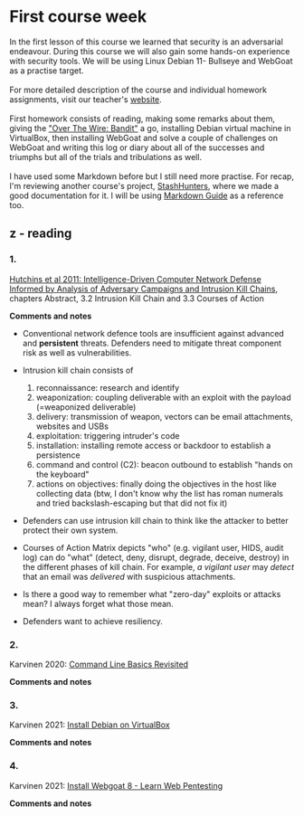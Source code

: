 # First course week

In the first lesson of this course we learned that security is an adversarial endeavour. During this course we will also gain some hands-on experience with security tools. We will be using Linux Debian 11- Bullseye and WebGoat as a practise target.
<br></br>
For more detailed description of the course and individual homework assignments, visit our teacher's [website](https://terokarvinen.com/2021/data-security-2022p3-ict4tf022-3008/). 
<br></br>
First homework consists of reading, making some remarks about them, giving the ["Over The Wire: Bandit"](https://overthewire.org/wargames/bandit/) a go, installing Debian virtual machine in VirtualBox, then installing WebGoat and solve a couple of challenges on WebGoat and writing this log or diary about all of the successes and triumphs but all of the trials and tribulations as well. 
<br></br>
I have used some Markdown before but I still need more practise. For recap, I'm reviewing another course's project, [StashHunters](https://github.com/Myyyra/StashHunters), where we made a good documentation for it. I will be using [Markdown Guide](https://www.markdownguide.org/basic-syntax/) as a reference too.

## z - reading

### 1.

[Hutchins et al 2011: Intelligence-Driven Computer Network Defense Informed by Analysis of Adversary Campaigns and Intrusion Kill Chains](https://lockheedmartin.com/content/dam/lockheed-martin/rms/documents/cyber/LM-White-Paper-Intel-Driven-Defense.pdf), chapters Abstract, 3.2 Intrusion Kill Chain and 3.3 Courses of Action

**Comments and notes**

* Conventional network defence tools are insufficient against advanced and **persistent** threats. Defenders need to mitigate threat component risk as well as vulnerabilities.
* Intrusion kill chain consists of

    1. reconnaissance: research and identify
    2. weaponization: coupling deliverable with an exploit with the payload (=weaponized deliverable)
    3. delivery: transmission of weapon, vectors can be email attachments, websites and USBs
    4. exploitation: triggering intruder's code
    5. installation: installing remote access or backdoor to establish a persistence
    6. command and control (C2): beacon outbound to establish "hands on the keyboard"
    7. actions on objectives: finally doing the objectives in the host like collecting data
    (btw, I don't know why the list has roman numerals and tried backslash-escaping but that did not fix it)

* Defenders can use intrusion kill chain to think like the attacker to better protect their own system.
* Courses of Action Matrix depicts "who" (e.g. vigilant user, HIDS, audit log) can do "what" (detect, deny, disrupt, degrade, deceive, destroy) in the different phases of kill chain. For example, *a vigilant user* may *detect* that an email was *delivered* with suspicious attachments.
* Is there a good way to remember what "zero-day" exploits or attacks mean? I always forget what those mean.
* Defenders want to achieve resiliency.

### 2.

Karvinen 2020: [Command Line Basics Revisited](https://terokarvinen.com/2020/command-line-basics-revisited/)

**Comments and notes**

### 3.

Karvinen 2021: [Install Debian on VirtualBox](https://terokarvinen.com/2021/install-debian-on-virtualbox/)

**Comments and notes**

### 4.

Karvinen 2021: [Install Webgoat 8 - Learn Web Pentesting](https://terokarvinen.com/2020/install-webgoat-web-pentest-practice-target/)

**Comments and notes**
